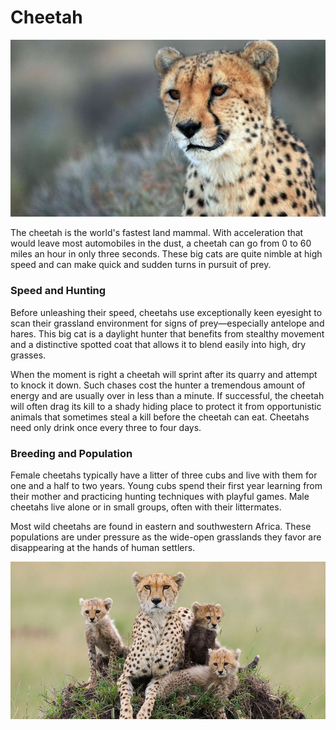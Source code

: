 # Cheetah
![Branching](kytktr.jpg)

The cheetah is the world's fastest land mammal. With acceleration that would leave most automobiles in the dust, a cheetah can go from 0 to 60 miles an hour in only three seconds. These big cats are quite nimble at high speed and can make quick and sudden turns in pursuit of prey.

### Speed and Hunting

Before unleashing their speed, cheetahs use exceptionally keen eyesight to scan their grassland environment for signs of prey—especially antelope and hares. This big cat is a daylight hunter that benefits from stealthy movement and a distinctive spotted coat that allows it to blend easily into high, dry grasses.

When the moment is right a cheetah will sprint after its quarry and attempt to knock it down. Such chases cost the hunter a tremendous amount of energy and are usually over in less than a minute. If successful, the cheetah will often drag its kill to a shady hiding place to protect it from opportunistic animals that sometimes steal a kill before the cheetah can eat. Cheetahs need only drink once every three to four days.

### Breeding and Population

Female cheetahs typically have a litter of three cubs and live with them for one and a half to two years. Young cubs spend their first year learning from their mother and practicing hunting techniques with playful games. Male cheetahs live alone or in small groups, often with their littermates.

Most wild cheetahs are found in eastern and southwestern Africa. These populations are under pressure as the wide-open grasslands they favor are disappearing at the hands of human settlers.

![Branching](jmfgjfgj.jpg)
